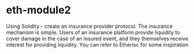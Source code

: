 # eth-module2
Using Solidity - create an insurance provider protocol. The insurance mechanism is simple. Users of an insurance platform provide liquidity to cover damage in the case of an insured event, and they themselves receive interest for providing liquidity. You can refer to Etherisc for some inspiration
